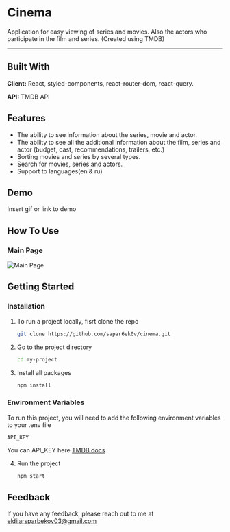 # Cinema

Application for easy viewing of series and movies. Also the actors who participate in the film and series. (Created using TMDB)

---

## Built With

**Client:** React, styled-components, react-router-dom, react-query.

**API:** TMDB API

## Features

- The ability to see information about the series, movie and actor.
- The ability to see all the additional information about the film, series and actor (budget, cast, recommendations, trailers, etc.)
- Sorting movies and series by several types.
- Search for movies, series and actors.
- Support to languages(en & ru)

## Demo

Insert gif or link to demo

## How To Use

### Main Page

![Main Page](https://drive.google.com/file/d/1oQqluwgF9V7dz-WmK-wjvvLzoGD0ox_4/view?usp=share_link)

## Getting Started

### Installation

1. To run a project locally, fisrt clone the repo

   ```sh
   git clone https://github.com/sapar6ek0v/cinema.git
   ```

2. Go to the project directory

   ```sh
   cd my-project
   ```

3. Install all packages

   ```sh
   npm install
   ```

### Environment Variables

To run this project, you will need to add the following environment variables to your .env file

`API_KEY`

You can API_KEY here [TMDB docs](https://developers.themoviedb.org/3/getting-started/introduction)

4. Run the project

   ```sh
   npm start
   ```

## Feedback

If you have any feedback, please reach out to me at eldiiarsparbekov03@gmail.com
